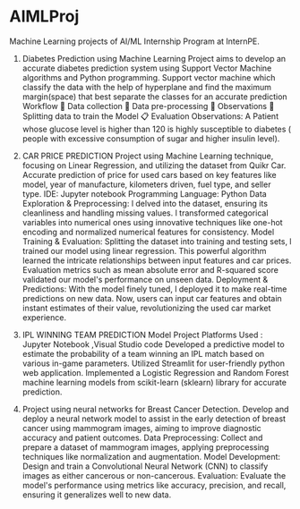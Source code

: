 # AIMLProj
Machine Learning projects of AI/ML Internship Program at InternPE.

1) Diabetes Prediction using Machine Learning
Project aims to develop an accurate diabetes prediction system using Support Vector Machine algorithms and Python programming.
Support vector machine which classify the data with the help of hyperplane and find the maximum margin(space) that best separate the classes for an accurate prediction
Workflow
📃 Data collection
📃 Data pre-processing
📃 Observations
📃 Splitting data to train the Model
📋 Evaluation
Observations: A Patient whose glucose level is higher than 120 is highly susceptible to diabetes ( people with excessive consumption of sugar and higher insulin level).

2) CAR PRICE PREDICTION Project using Machine Learning technique, focusing on Linear Regression, and utilizing the dataset from Quikr Car.
Accurate prediction of price for used cars based on key features like model, year of manufacture, kilometers driven, fuel type, and seller type.
IDE: Jupyter notebook
Programming Language: Python
Data Exploration & Preprocessing: l delved into the dataset, ensuring its cleanliness and handling missing values. l transformed categorical variables into numerical ones using innovative techniques like one-hot encoding and normalized numerical features for consistency.
Model Training & Evaluation: Splitting the dataset into training and testing sets, l trained our model using linear regression. This powerful algorithm learned the intricate relationships between input features and car prices. Evaluation metrics such as mean absolute error and R-squared score validated our model's performance on unseen data.
Deployment & Predictions: With the model finely tuned, l deployed it to make real-time predictions on new data. Now, users can input car features and obtain instant estimates of their value, revolutionizing the used car market experience.

3) IPL WINNING TEAM PREDICTION Model Project
Platforms Used : Jupyter Notebook ,Visual Studio code
Developed a predictive model to estimate the probability of a team winning an IPL match based on various in-game parameters.
Utilized Streamlit for user-friendly python web application.
Implemented a Logistic Regression and Random Forest machine learning models from scikit-learn (sklearn) library for accurate prediction.

4) Project using neural networks for Breast Cancer Detection.
Develop and deploy a neural network model to assist in the early detection of breast cancer using mammogram images, aiming to improve diagnostic accuracy and patient outcomes.
Data Preprocessing: Collect and prepare a dataset of mammogram images, applying preprocessing techniques like normalization and augmentation.
Model Development: Design and train a Convolutional Neural Network (CNN) to classify images as either cancerous or non-cancerous.
Evaluation: Evaluate the model's performance using metrics like accuracy, precision, and recall, ensuring it generalizes well to new data.
